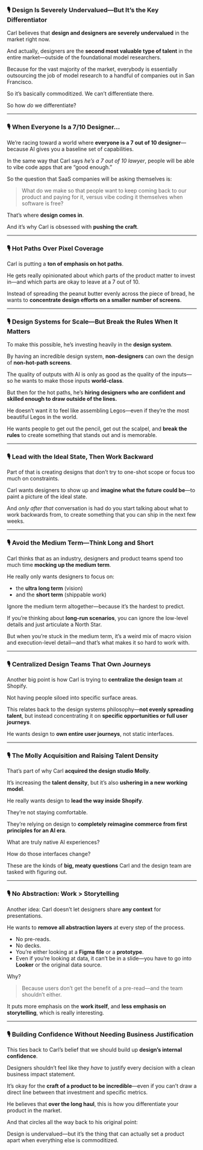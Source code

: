### 🎙️ Design Is Severely Undervalued—But It’s the Key Differentiator

Carl believes that **design and designers are severely undervalued** in the market right now.

And actually, designers are the **second most valuable type of talent** in the entire market—outside of the foundational model researchers.

Because for the vast majority of the market, everybody is essentially outsourcing the job of model research to a handful of companies out in San Francisco.

So it’s basically commoditized. We can’t differentiate there.

So how *do* we differentiate?

---

### 🎙️ When Everyone Is a 7/10 Designer...

We’re racing toward a world where **everyone is a 7 out of 10 designer**—because AI gives you a baseline set of capabilities.

In the same way that Carl says *he’s a 7 out of 10 lawyer*, people will be able to vibe code apps that are “good enough.”

So the question that SaaS companies will be asking themselves is:

> What do we make so that people want to keep coming back to our product and paying for it, versus vibe coding it themselves when software is free?
> 

That’s where **design comes in**.

And it’s why Carl is obsessed with **pushing the craft**.

---

### 🎙️ Hot Paths Over Pixel Coverage

Carl is putting a **ton of emphasis on hot paths**.

He gets really opinionated about which parts of the product matter to invest in—and which parts are okay to leave at a 7 out of 10.

Instead of spreading the peanut butter evenly across the piece of bread, he wants to **concentrate design efforts on a smaller number of screens**.

---

### 🎙️ Design Systems for Scale—But Break the Rules When It Matters

To make this possible, he’s investing heavily in the **design system**.

By having an incredible design system, **non-designers** can own the design of **non-hot-path screens**.

The quality of outputs with AI is only as good as the quality of the inputs—so he wants to make those inputs **world-class**.

But then for the hot paths, he’s **hiring designers who are confident and skilled enough to draw outside of the lines.**

He doesn’t want it to feel like assembling Legos—even if they’re the most beautiful Legos in the world.

He wants people to get out the pencil, get out the scalpel, and **break the rules** to create something that stands out and is memorable.

---

### 🎙️ Lead with the Ideal State, Then Work Backward

Part of that is creating designs that don’t try to one-shot scope or focus too much on constraints.

Carl wants designers to show up and **imagine what the future could be**—to paint a picture of the ideal state.

And *only after that* conversation is had do you start talking about what to work backwards from, to create something that you can ship in the next few weeks.

---

### 🎙️ Avoid the Medium Term—Think Long and Short

Carl thinks that as an industry, designers and product teams spend too much time **mocking up the medium term**.

He really only wants designers to focus on:

- the **ultra long term** (vision)
- and the **short term** (shippable work)

Ignore the medium term altogether—because it’s the hardest to predict.

If you’re thinking about **long-run scenarios**, you can ignore the low-level details and just articulate a North Star.

But when you’re stuck in the medium term, it’s a weird mix of macro vision and execution-level detail—and that’s what makes it so hard to work with.

---

### 🎙️ Centralized Design Teams That Own Journeys

Another big point is how Carl is trying to **centralize the design team** at Shopify.

Not having people siloed into specific surface areas.

This relates back to the design systems philosophy—**not evenly spreading talent**, but instead concentrating it on **specific opportunities or full user journeys**.

He wants design to **own entire user journeys**, not static interfaces.

---

### 🎙️ The Molly Acquisition and Raising Talent Density

That’s part of why Carl **acquired the design studio Molly**.

It’s increasing the **talent density**, but it’s also **ushering in a new working model**.

He really wants design to **lead the way inside Shopify**.

They’re not staying comfortable.

They’re relying on design to **completely reimagine commerce from first principles for an AI era**.

What are truly native AI experiences?

How do those interfaces change?

These are the kinds of **big, meaty questions** Carl and the design team are tasked with figuring out.

---

### 🎙️ No Abstraction: Work > Storytelling

Another idea: Carl doesn’t let designers share **any context** for presentations.

He wants to **remove all abstraction layers** at every step of the process.

- No pre-reads.
- No decks.
- You’re either looking at a **Figma file** or a **prototype**.
- Even if you’re looking at data, it can’t be in a slide—you have to go into **Looker** or the original data source.

Why?

> Because users don’t get the benefit of a pre-read—and the team shouldn’t either.
> 

It puts more emphasis on the **work itself**, and **less emphasis on storytelling**, which is really interesting.

---

### 🎙️ Building Confidence Without Needing Business Justification

This ties back to Carl’s belief that we should build up **design’s internal confidence**.

Designers shouldn’t feel like they *have* to justify every decision with a clean business impact statement.

It’s okay for the **craft of a product to be incredible**—even if you can’t draw a direct line between that investment and specific metrics.

He believes that **over the long haul**, this is how you differentiate your product in the market.

And that circles all the way back to his original point:

Design is undervalued—but it’s the thing that can actually set a product apart when everything else is commoditized.